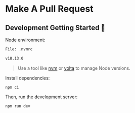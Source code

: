 # Make A Pull Request

## Development Getting Started 🚀

Node environment:

<!-- CODEBLOCK_START {"value": ".nvmrc"} -->
<!-- prettier-ignore -->
~~~~~~~~~~bash
File: .nvmrc

v18.13.0
~~~~~~~~~~

<!-- CODEBLOCK_END -->

> Use a tool like [nvm](https://github.com/nvm-sh/nvm) or [volta](https://volta.sh/) to manage Node versions.

Install dependencies:

```
npm ci
```

Then, run the development server:

```bash
npm run dev
```
